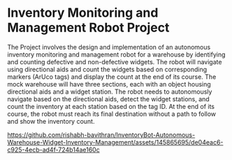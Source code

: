 # Inventory Monitoring and Management Robot Project

The Project involves the design and implementation of an autonomous inventory monitoring and management robot for a warehouse by identifying and counting defective and non-defective widgets. The robot will navigate using directional aids and count the widgets based on corresponding markers (ArUco tags) and display the count at the end of its course. The mock warehouse will have three sections, each with an object housing directional aids and a widget station. The robot needs to autonomously navigate based on the directional aids, detect the widget stations, and count the inventory at each station based on the tag ID. At the end of its course, the robot must reach its final destination without a path to follow and show the inventory count.



https://github.com/rishabh-bavithran/InventoryBot-Autonomous-Warehouse-Widget-Inventory-Management/assets/145865695/de04eac6-c925-4ecb-ad4f-724b14ae160c

